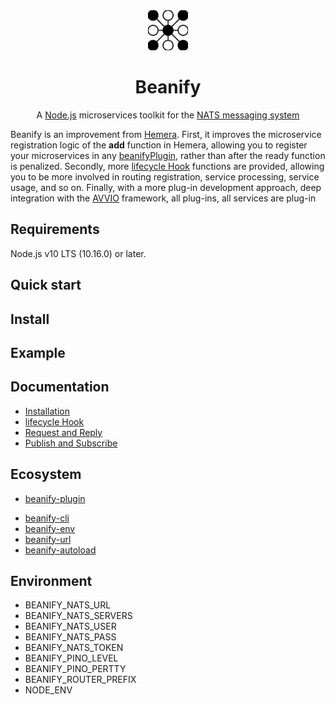 <div align="center">
<img src="./imgs/beanify.png" alt="Beanify" style="width:64px">
<h1>Beanify</h1>
</div>

<p align="center">
A <a href="http://nodejs.org/">Node.js</a> microservices toolkit for the <a href="https://nats.io">NATS messaging system</a>
</p>

Beanify is an improvement from [Hemera](https://github.com/hemerajs/hemera). First, it improves the microservice registration logic of the **add** function in Hemera, allowing you to register your microservices in any [beanifyPlugin](https://github.com/beanjs-framework/beanify-plugin), rather than after the ready function is penalized. Secondly, more [lifecycle Hook](./docs/lifecycle-hook.md) functions are provided, allowing you to be more involved in routing registration, service processing, service usage, and so on. Finally, with a more plug-in development approach, deep integration with the [AVVIO](https://github.com/mcollina/avvio) framework, all plug-ins, all services are plug-in

## Requirements

Node.js v10 LTS (10.16.0) or later.

## Quick start

## Install

## Example

## Documentation

- [Installation](./docs/installation.md)
- [lifecycle Hook](./docs/lifecycle-hook.md)
- [Request and Reply](./docs/request-and-reply.md)
- [Publish and Subscribe](./docs/publish-and-subscribe.md)

## Ecosystem

- [beanify-plugin](https://github.com/beanify/beanify-plugin)

* [beanify-cli](https://github.com/beanjs-framework/beanify-cli)
* [beanify-env](https://github.com/beanjs-framework/beanify-env)
* [beanify-url](https://github.com/beanjs-framework/beanify-url)
* [beanify-autoload](https://github.com/beanjs-framework/beanify-autoload)

## Environment

- BEANIFY_NATS_URL
- BEANIFY_NATS_SERVERS
- BEANIFY_NATS_USER
- BEANIFY_NATS_PASS
- BEANIFY_NATS_TOKEN
- BEANIFY_PINO_LEVEL
- BEANIFY_PINO_PERTTY
- BEANIFY_ROUTER_PREFIX
- NODE_ENV
